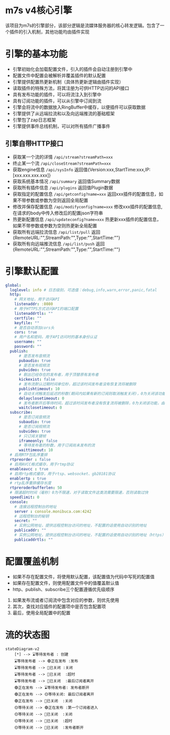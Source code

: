 # m7s v4核心引擎

该项目为m7s的引擎部分，该部分逻辑是流媒体服务器的核心转发逻辑。包含了一个插件的引入机制，其他功能均由插件实现

# 引擎的基本功能
- 引擎初始化会加载配置文件，引入的插件会自动注册到引擎中
- 配置文件中配置会被解析并覆盖插件的默认配置
- 引擎提供配置热更新机制（具体热更新逻辑由插件实现）
- 读取插件的特殊方法，将其注册为可供HTTP访问的API接口
- 具有发布功能的插件，可以将流注入到引擎中
- 具有订阅功能的插件，可以从引擎中订阅到流
- 引擎会将流中的数据放入RingBuffer中缓存，以便插件可以获取数据
- 引擎提供了从远端拉流和以及向远端推流的基础框架
- 引擎包了zap日志框架
- 引擎提供事件总线机制，可以对所有插件广播事件
## 引擎自带HTTP接口
- 获取某一个流的详情 `/api/stream?streamPath=xxx`
- 终止某一个流 `/api/closeStream?streamPath=xxx`
- 获取engine信息 `/api/sysInfo` 返回值{Version:xxx,StartTime:xxx,IP:[xxx.xxx.xxx.xxx]}
- 获取系统基本情况 `/api/summary` 返回值Summary数据
- 获取所有插件信息 `/api/plugins` 返回值Plugin数据
- 获取指定的配置信息 `/api/getconfig?name=xxx` 返回xxx插件的配置信息，如果不带参数或参数为空则返回全局配置
- 修改并保存配置信息 `/api/modifyconfig?name=xxx` 修改xxx插件的配置信息,在请求的body中传入修改后的配置json字符串
- 热更新配置信息 `/api/updateconfig?name=xxx` 热更新xxx插件的配置信息，如果不带参数或参数为空则热更新全局配置
- 获取所有远端拉流信息 `/api/list/pull` 返回{RemoteURL:"",StreamPath:"",Type:"",StartTime:""}
- 获取所有向远端推流信息 `/api/list/push` 返回{RemoteURL:"",StreamPath:"",Type:"",StartTime:""}
# 引擎默认配置
```yaml
global:
  loglevel: info # 日志级别，可选值：debug,info,warn,error,panic,fatal
  http:
    # 网关地址，用于访问API
    listenaddr: :8080
    # 用于HTTPS方式访问API的端口配置
    listenaddrtls: ""
    certfile: ""
    keyfile: ""
    # 是否自动添加cors头
    cors: true
    # 用户名和密码，用于API访问时的基本身份认证
    username: ""
    password: ""
  publish:
      # 是否发布音频流
      pubaudio: true
      # 是否发布视频流
      pubvideo: true
      # 剔出已经存在的发布者，用于顶替原有发布者
      kickexist: false
      # 发布流默认过期时间单位秒，超过该时间发布者没有恢复流将被删除
      publishtimeout: 10
      # 自动关闭触发后延迟的秒数(期间内如果有新的订阅则取消触发关闭)，0为关闭该功能，保持连接。
      delayclosetimeout: 0
      # 发布者断开后等待时间，超过该时间发布者没有恢复流将被删除，0为关闭该功能，由订阅者决定是否删除
      waitclosetimeout: 0
  subscribe:
      # 是否订阅音频流
      subaudio: true
      # 是否订阅视频流
      subvideo: true
      # 只订阅关键帧
      iframeonly: false
      # 等待发布者的秒数，用于订阅尚未发布的流
      waittimeout: 10
  # 启用RTP包乱序重排
  rtpreorder : false
  # 启用AVCC格式缓存，用于rtmp协议
  enableavcc : true
  # 启用rtp格式缓存，用于rtsp、websocket、gb28181协议
  enablertp : true
  # rtp乱序重排缓存长度
  rtpreroderbufferlen: 50 
  # 限速超时时间（毫秒）0为不限速，对于读取文件这类流需要限速，否则读取过快
  speedlimit: 0
  console: 
    # 连接远程控制台的地址
    server : console.monibuca.com:4242
    # 远程控制台的秘钥
    secret: ""
    # 实例公网地址，提供远程控制台访问的地址，不配置的话使用自动识别的地址
    publicaddr: ""
    # 实例公网地址，提供远程控制台访问的地址，不配置的话使用自动识别的地址（https）
    publicaddrtls: ""
```

# 配置覆盖机制
- 如果不存在配置文件，将使用默认配置，该配置值为代码中写死的配置值
- 如果存在配置文件，则使用配置文件中的值覆盖默认值
- http、publish、subscribe三个配置遵循优先级顺序
1. 如果发布流或者订阅流中包含对应的参数，则优先使用
2. 其次，查找对应插件的配置项中是否包含配置项
3. 最后，使用全局配置中的配置

# 流的状态图
```mermaid
stateDiagram-v2
    [*] --> ⌛等待发布者 : 创建
    ⌛等待发布者 --> 🟢正在发布 :发布
    ⌛等待发布者 --> 🔴已关闭 :关闭
    ⌛等待发布者 --> 🔴已关闭  :超时
    ⌛等待发布者 --> 🔴已关闭  :最后订阅者离开
    🟢正在发布 --> ⌛等待发布者: 发布者断开
    🟢正在发布 --> 🟡等待关闭: 最后订阅者离开
    🟢正在发布 --> 🔴已关闭  :关闭
    🟡等待关闭 --> 🟢正在发布 :第一个订阅者进入
    🟡等待关闭 --> 🔴已关闭  :关闭
    🟡等待关闭 --> 🔴已关闭  :超时
    🟡等待关闭 --> 🔴已关闭  :发布者断开
```